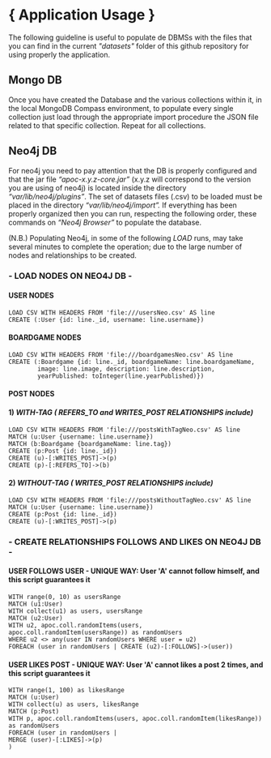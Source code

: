 
# { Application Usage }
The following guideline is useful to populate de DBMSs with the files that you can find in the current *"datasets"* folder
of this github repository for using properly the application.

## Mongo DB
Once you have created the Database and the various collections within it, in the local MongoDB Compass environment, to populate
every single collection just load through the appropriate import procedure the JSON file related to that specific collection.
Repeat for all collections.

## Neo4j DB
For neo4j you need to pay attention that the DB is properly configured and that the jar file *“apoc-x.y.z-core.jar”*
(x.y.z will correspond to the version you are using of neo4j) is located inside the directory *“var/lib/neo4j/plugins”*.
The set of datasets files (.csv) to be loaded must be placed in the directory *“var/lib/neo4j/import”.*
If everything has been properly organized then you can run, respecting the following order,
these commands on *“Neo4j Browser”* to populate the database.

(N.B.)
Populating Neo4j, in some of the following *LOAD* runs,
may take several minutes to complete the operation; due to the large number 
of nodes and relationships to be created.

### - LOAD NODES ON NEO4J DB -

#### USER NODES
```
LOAD CSV WITH HEADERS FROM 'file:///usersNeo.csv' AS line
CREATE (:User {id: line._id, username: line.username})
```
#### BOARDGAME NODES
```
LOAD CSV WITH HEADERS FROM 'file:///boardgamesNeo.csv' AS line
CREATE (:Boardgame {id: line._id, boardgameName: line.boardgameName,
        image: line.image, description: line.description,
        yearPublished: toInteger(line.yearPublished)})
```
#### POST NODES
#### 1) *WITH-TAG ( REFERS_TO and WRITES_POST RELATIONSHIPS include)*
```
LOAD CSV WITH HEADERS FROM 'file:///postsWithTagNeo.csv' AS line
MATCH (u:User {username: line.username})
MATCH (b:Boardgame {boardgameName: line.tag})
CREATE (p:Post {id: line._id})
CREATE (u)-[:WRITES_POST]->(p)
CREATE (p)-[:REFERS_TO]->(b)
```

#### 2) *WITHOUT-TAG ( WRITES_POST RELATIONSHIPS include)*
```
LOAD CSV WITH HEADERS FROM 'file:///postsWithoutTagNeo.csv' AS line
MATCH (u:User {username: line.username})
CREATE (p:Post {id: line._id})
CREATE (u)-[:WRITES_POST]->(p)
```

### - CREATE RELATIONSHIPS FOLLOWS AND LIKES ON NEO4J DB -

#### USER FOLLOWS USER - UNIQUE WAY: User 'A' cannot follow himself, and this script guarantees it
```
WITH range(0, 10) as usersRange
MATCH (u1:User)
WITH collect(u1) as users, usersRange
MATCH (u2:User)
WITH u2, apoc.coll.randomItems(users, apoc.coll.randomItem(usersRange)) as randomUsers
WHERE u2 <> any(user IN randomUsers WHERE user = u2)
FOREACH (user in randomUsers | CREATE (u2)-[:FOLLOWS]->(user))
```

#### USER LIKES POST - UNIQUE WAY: User 'A' cannot likes a post 2 times, and this script guarantees it
```
WITH range(1, 100) as likesRange
MATCH (u:User)
WITH collect(u) as users, likesRange
MATCH (p:Post)
WITH p, apoc.coll.randomItems(users, apoc.coll.randomItem(likesRange)) as randomUsers
FOREACH (user in randomUsers |
MERGE (user)-[:LIKES]->(p)
)
```
